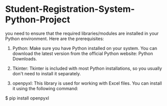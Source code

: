 # Student-Registration-System-Python-Project

you need to ensure that the required libraries/modules are installed in your Python environment. Here are the prerequisites:

1. Python:
Make sure you have Python installed on your system. You can download the latest version from the official Python website: Python Downloads.

2. Tkinter:
Tkinter is included with most Python installations, so you usually don't need to install it separately.

3. openpyxl:
This library is used for working with Excel files. You can install it using the following command:

$ pip install openpyxl



